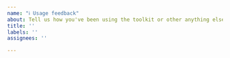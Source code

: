 ```yaml
---
name: "ℹ️ Usage feedback"
about: Tell us how you've been using the toolkit or other anything else that doesn't fit the other categories.
title: ''
labels: ''
assignees: ''

---
```


<!--
Thanks for taking the time to share how you've been using these tools and how they've helped you.
Will you please also consider leaving a review at https://marketplace.visualstudio.com/items?itemName=MattLaceyLtd.RapidXamlToolkit&ssr=false#review-details as positive reviews are a great motivator to keep working on this project.
Thanks.
-->

